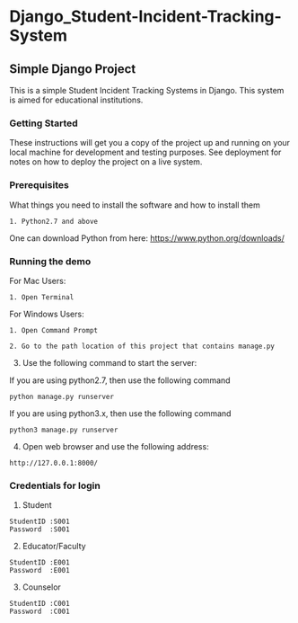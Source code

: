 # Django_Student-Incident-Tracking-System
## Simple Django Project

This is a simple Student Incident Tracking Systems in Django. This system is aimed for educational institutions.

### Getting Started

These instructions will get you a copy of the project up and running on your local machine for development and testing purposes. See deployment for notes on how to deploy the project on a live system.

### Prerequisites

What things you need to install the software and how to install them

```
1. Python2.7 and above
```
One can download Python from here: https://www.python.org/downloads/


### Running the demo

For Mac Users:

```
1. Open Terminal

```
For Windows Users:

```
1. Open Command Prompt

```

```
2. Go to the path location of this project that contains manage.py

```

3. Use the following command to start the server:

If you are using python2.7, then use the following command
```
python manage.py runserver

```

If you are using python3.x, then use the following command
```
python3 manage.py runserver

```

4. Open web browser and use the following address:

```
http://127.0.0.1:8000/

```
### Credentials for login

1. Student

```
StudentID :S001
Password  :S001

```
2. Educator/Faculty

```
StudentID :E001
Password  :E001 

```
3. Counselor

```
StudentID :C001
Password  :C001

```
